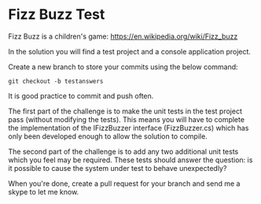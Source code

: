 # Fizz Buzz Test

Fizz Buzz is a children's game: https://en.wikipedia.org/wiki/Fizz_buzz

In the solution you will find a test project and a console application project.  

Create a new branch to store your commits using the below command:

`git checkout -b testanswers`

It is good practice to commit and push often.

The first part of the challenge is to make the unit tests in the test project pass (without modifying the tests).  This means you will have to complete the implementation of the IFizzBuzzer interface (FizzBuzzer.cs) which has only been developed enough to allow the solution to compile.

The second part of the challenge is to add any two additional unit tests which you feel may be required.  These tests should answer the question: is it possible to cause the system under test to behave unexpectedly?

When you're done, create a pull request for your branch and send me a skype to let me know.
